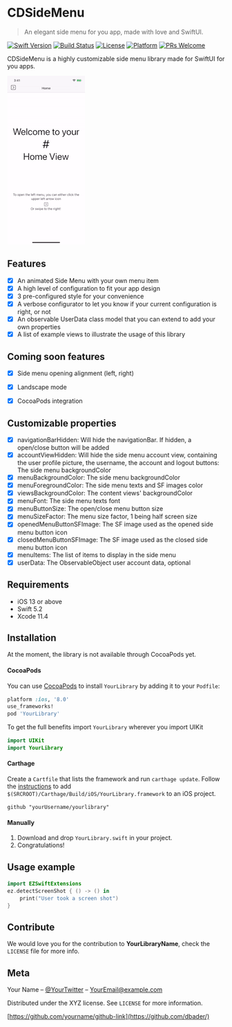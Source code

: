 # CDSideMenu
> An elegant side menu for you app, made with love and SwiftUI.

[![Swift Version][swift-image]][swift-url]
[![Build Status][travis-image]][travis-url]
[![License][license-image]][license-url]
[![Platform](https://img.shields.io/cocoapods/p/LFAlertController.svg?style=flat)](http://cocoapods.org/pods/LFAlertController)
[![PRs Welcome](https://img.shields.io/badge/PRs-welcome-brightgreen.svg?style=flat-square)](http://makeapullrequest.com)

CDSideMenu is a highly customizable side menu library made for SwiftUI for you apps. 

![](small_cdsidedemo.gif)

## Features

- [x] An animated Side Menu with your own menu item
- [x] A high level of configuration to fit your app design
- [x] 3 pre-configured style for your convenience
- [x] A verbose configurator to let you know if your current configuration is right, or not
- [x] An observable UserData class model that you can extend to add your own properties
- [x] A list of example views to illustrate the usage of this library

## Coming soon features

- [x] Side menu opening alignment (left, right)
- [x] Landscape mode
- [x] CocoaPods integration


## Customizable properties

- [x] navigationBarHidden: Will hide the navigationBar. If hidden, a open/close button will be added
- [x] accountViewHidden: Will hide the side menu account view, containing the user profile picture, the username, the account and logout buttons: The side menu backgroundColor
- [x] menuBackgroundColor: The side menu backgroundColor
- [x] menuForegroundColor: The side menu texts and SF images color
- [x] viewsBackgroundColor: The content views' backgroundColor
- [x] menuFont: The side menu texts font
- [x] menuButtonSize: The open/close menu button size
- [x] menuSizeFactor: The menu size factor, 1 being half screen size
- [x] openedMenuButtonSFImage: The SF image used as the opened side menu button icon
- [x] closedMenuButtonSFImage: The SF image used as the closed side menu button icon
- [x] menuItems: The list of items to display in the side menu
- [x] userData: The ObservableObject user account data, optional

## Requirements

- iOS 13 or above
- Swift 5.2
- Xcode 11.4

## Installation

At the moment, the library is not available through CocoaPods yet. 
#### CocoaPods
You can use [CocoaPods](http://cocoapods.org/) to install `YourLibrary` by adding it to your `Podfile`:

```ruby
platform :ios, '8.0'
use_frameworks!
pod 'YourLibrary'
```

To get the full benefits import `YourLibrary` wherever you import UIKit

``` swift
import UIKit
import YourLibrary
```
#### Carthage
Create a `Cartfile` that lists the framework and run `carthage update`. Follow the [instructions](https://github.com/Carthage/Carthage#if-youre-building-for-ios) to add `$(SRCROOT)/Carthage/Build/iOS/YourLibrary.framework` to an iOS project.

```
github "yourUsername/yourlibrary"
```
#### Manually
1. Download and drop ```YourLibrary.swift``` in your project.  
2. Congratulations!  

## Usage example

```swift
import EZSwiftExtensions
ez.detectScreenShot { () -> () in
    print("User took a screen shot")
}
```

## Contribute

We would love you for the contribution to **YourLibraryName**, check the ``LICENSE`` file for more info.

## Meta

Your Name – [@YourTwitter](https://twitter.com/dbader_org) – YourEmail@example.com

Distributed under the XYZ license. See ``LICENSE`` for more information.

[https://github.com/yourname/github-link](https://github.com/dbader/)

[swift-image]:https://img.shields.io/badge/swift-3.0-orange.svg
[swift-url]: https://swift.org/
[license-image]: https://img.shields.io/badge/License-MIT-blue.svg
[license-url]: LICENSE
[travis-image]: https://img.shields.io/travis/dbader/node-datadog-metrics/master.svg?style=flat-square
[travis-url]: https://travis-ci.org/dbader/node-datadog-metrics
[codebeat-image]: https://codebeat.co/badges/c19b47ea-2f9d-45df-8458-b2d952fe9dad
[codebeat-url]: https://codebeat.co/projects/github-com-vsouza-awesomeios-com
